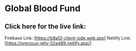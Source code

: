 # Global Blood Fund

## Click here for the live link:
Firebase Link: [https://b8a12-client-side.web.app]
Netlify Link: [https://precious-jelly-52a489.netlify.app/]
